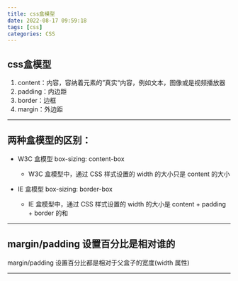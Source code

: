 ```yaml
---
title: css盒模型
date: 2022-08-17 09:59:18
tags: [css]
categories: CSS
---
```

## css盒模型
1. content：内容，容纳着元素的”真实“内容，例如文本，图像或是视频播放器
2. padding：内边距
3. border：边框
4. margin：外边距
---
## 两种盒模型的区别：

- W3C 盒模型 box-sizing: content-box
  - W3C 盒模型中，通过 CSS 样式设置的 width 的大小只是 content 的大小

- IE 盒模型 box-sizing: border-box
  - IE 盒模型中，通过 CSS 样式设置的 width 的大小是 content + padding + border 的和
---
## margin/padding 设置百分比是相对谁的
margin/padding 设置百分比都是相对于父盒子的宽度(width 属性)

---

## 